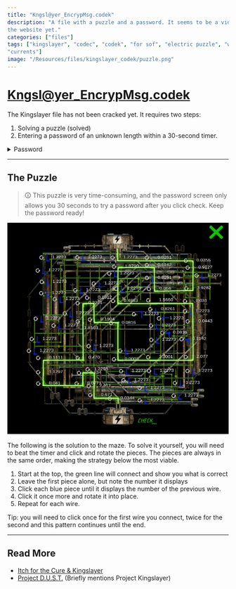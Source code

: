 ```yaml
---
title: "Kngsl@yer_EncrypMsg.codek"
description: "A file with a puzzle and a password. It seems to be a video, but isn't viewable on 
the website yet."
categories: ["files"]
tags: ["kingslayer", "codec", "codek", "for sof", "electric puzzle", "wires", 
"currents"]
image: "/Resources/files/kingslayer_codek/puzzle.png"
---
```


# Kngsl@yer_EncrypMsg.codek

The Kingslayer file has not been cracked yet. It requires two steps:

1. Solving a puzzle (solved)
2. Entering a password of an unknown length within a 30-second timer.

<details class="password">
  <summary>Password</summary>

23.2907
</details>

***

## The Puzzle

> 🛈 This puzzle is very time-consuming, and the password screen only allows you 30 
> seconds to try a password after you click check.
> Keep the password ready!

![Solution to the wire puzzle](../../Resources/files/kingslayer_codek/puzzle.png)

The following is the solution to the maze. To solve it yourself, you will need to beat the 
timer and click and rotate the pieces.
The pieces are always in the same order, making the strategy below the most viable.

1. Start at the top, the green line will connect and show you what is correct
2. Leave the first piece alone, but note the number it displays
3. Click each blue piece until it displays the number of the previous wire. 
4. Click it once more and rotate it into place.
5. Repeat for each wire.

Tip: you will need to click once for the first wire you connect, twice for the second and this pattern 
continues until the end.

***

## Read More

- [Itch for the Cure & Kingslayer](../music/song-kingslayer-itch)
- [Project D.U.S.T.](project_dust) (Briefly mentions Project Kingslayer)